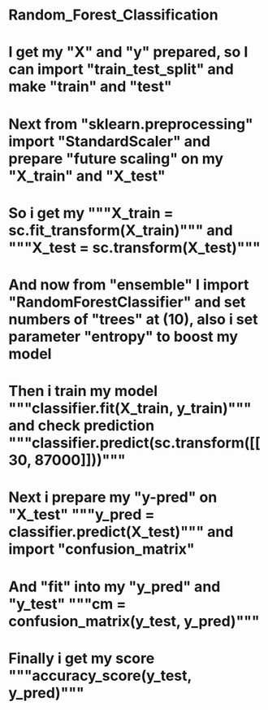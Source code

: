 # Random_Forest_Classification
# I get my "X" and "y" prepared, so I can import "train_test_split" and make "train" and "test" 
# Next from "sklearn.preprocessing" import "StandardScaler" and prepare "future scaling" on my "X_train" and "X_test"
# So i get my """X_train = sc.fit_transform(X_train)""" and """X_test = sc.transform(X_test)"""
# And now from "ensemble" I import "RandomForestClassifier" and set numbers of "trees" at (10), also i set parameter "entropy" to boost my model
# Then i train my model """classifier.fit(X_train, y_train)""" and check prediction """classifier.predict(sc.transform([[30, 87000]]))"""
# Next i prepare my "y-pred" on "X_test" """y_pred = classifier.predict(X_test)""" and import "confusion_matrix"
# And "fit" into my "y_pred" and "y_test" """cm = confusion_matrix(y_test, y_pred)"""
# Finally i get my score """accuracy_score(y_test, y_pred)"""
